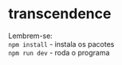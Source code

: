 # transcendence

Lembrem-se:  
	`npm install` - instala os pacotes  
	`npm run dev` - roda o programa  
